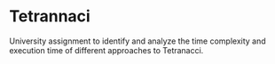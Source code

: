 # Tetrannaci
University assignment to identify and analyze the time complexity and execution time of different approaches to Tetranacci.
